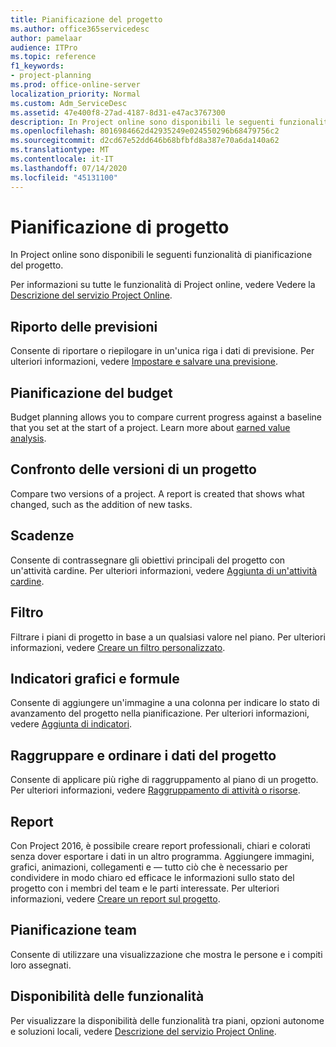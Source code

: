 ```yaml
---
title: Pianificazione del progetto
ms.author: office365servicedesc
author: pamelaar
audience: ITPro
ms.topic: reference
f1_keywords:
- project-planning
ms.prod: office-online-server
localization_priority: Normal
ms.custom: Adm_ServiceDesc
ms.assetid: 47e400f8-27ad-4187-8d31-e47ac3767300
description: In Project online sono disponibili le seguenti funzionalità di pianificazione del progetto.
ms.openlocfilehash: 8016984662d42935249e024550296b68479756c2
ms.sourcegitcommit: d2cd67e52dd646b68bfbfd8a387e70a6da140a62
ms.translationtype: MT
ms.contentlocale: it-IT
ms.lasthandoff: 07/14/2020
ms.locfileid: "45131100"
---
```

# <a name="project-planning"></a>Pianificazione di progetto

In Project online sono disponibili le seguenti funzionalità di pianificazione del progetto.
  
Per informazioni su tutte le funzionalità di Project online, vedere Vedere la [Descrizione del servizio Project Online](project-online-service-description.md).
  
## <a name="baseline-rollup"></a>Riporto delle previsioni

Consente di riportare o riepilogare in un'unica riga i dati di previsione. Per ulteriori informazioni, vedere [Impostare e salvare una previsione](https://go.microsoft.com/fwlink/p/?LinkId=271346).
  
## <a name="budget-planning"></a>Pianificazione del budget

Budget planning allows you to compare current progress against a baseline that you set at the start of a project. Learn more about [earned value analysis](https://go.microsoft.com/fwlink/p/?LinkId=271336).
  
## <a name="compare-project-versions"></a>Confronto delle versioni di un progetto

Compare two versions of a project. A report is created that shows what changed, such as the addition of new tasks.
  
## <a name="deadlines"></a>Scadenze

Consente di contrassegnare gli obiettivi principali del progetto con un'attività cardine. Per ulteriori informazioni, vedere [Aggiunta di un'attività cardine](https://go.microsoft.com/fwlink/p/?LinkId=271339).
  
## <a name="filtering"></a>Filtro

Filtrare i piani di progetto in base a un qualsiasi valore nel piano. Per ulteriori informazioni, vedere [Creare un filtro personalizzato](https://go.microsoft.com/fwlink/p/?LinkId=271341).
  
## <a name="formulas-and-graphical-indicators"></a>Indicatori grafici e formule

Consente di aggiungere un'immagine a una colonna per indicare lo stato di avanzamento del progetto nella pianificazione. Per ulteriori informazioni, vedere [Aggiunta di indicatori](https://go.microsoft.com/fwlink/p/?LinkId=271340).
  
## <a name="group-and-sort-project-data"></a>Raggruppare e ordinare i dati del progetto

Consente di applicare più righe di raggruppamento al piano di un progetto. Per ulteriori informazioni, vedere [Raggruppamento di attività o risorse](https://go.microsoft.com/fwlink/p/?LinkId=271326).
  
## <a name="reports"></a>Report

Con Project 2016, è possibile creare report professionali, chiari e colorati senza dover esportare i dati in un altro programma. Aggiungere immagini, grafici, animazioni, collegamenti e &mdash; tutto ciò che è necessario per condividere in modo chiaro ed efficace le informazioni sullo stato del progetto con i membri del team e le parti interessate. Per ulteriori informazioni, vedere [Creare un report sul progetto](https://go.microsoft.com/fwlink/p/?LinkId=271349).
  
## <a name="team-planner"></a>Pianificazione team

Consente di utilizzare una visualizzazione che mostra le persone e i compiti loro assegnati. 
  
## <a name="feature-availability"></a>Disponibilità delle funzionalità

Per visualizzare la disponibilità delle funzionalità tra piani, opzioni autonome e soluzioni locali, vedere [Descrizione del servizio Project Online](project-online-service-description.md).
  